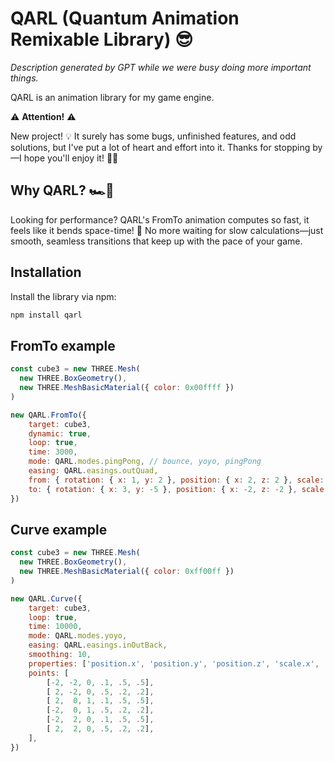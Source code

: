 # QARL (Quantum Animation Remixable Library) 😎

*Description generated by GPT while we were busy doing more important things.*

QARL is an animation library for my game engine.

⚠️ **Attention!** ⚠️

New project! 💡 It surely has some bugs, unfinished features, and odd solutions, but I've put a lot of heart and effort into it. Thanks for stopping by—I hope you'll enjoy it! 🙏✨

## Why QARL? 🏎️💨

Looking for performance? QARL's FromTo animation computes so fast, it feels like it bends space-time! 💫 No more waiting for slow calculations—just smooth, seamless transitions that keep up with the pace of your game.

## Installation

Install the library via npm:

```bash
npm install qarl
```

## FromTo example

```js
const cube3 = new THREE.Mesh(
  new THREE.BoxGeometry(),
  new THREE.MeshBasicMaterial({ color: 0x00ffff })
)

new QARL.FromTo({
    target: cube3,
    dynamic: true,
    loop: true,
    time: 3000,
    mode: QARL.modes.pingPong, // bounce, yoyo, pingPong
    easing: QARL.easings.outQuad,
    from: { rotation: { x: 1, y: 2 }, position: { x: 2, z: 2 }, scale: { x: .01, y: 1, z: 1 } },
    to: { rotation: { x: 3, y: -5 }, position: { x: -2, z: -2 }, scale: { x: 3, y: .5, z: .5 } },
})
```

## Curve example

```js
const cube3 = new THREE.Mesh(
  new THREE.BoxGeometry(),
  new THREE.MeshBasicMaterial({ color: 0xff00ff })
)

new QARL.Curve({
    target: cube3,
    loop: true,
    time: 10000,
    mode: QARL.modes.yoyo,
    easing: QARL.easings.inOutBack,
    smoothing: 10,
    properties: ['position.x', 'position.y', 'position.z', 'scale.x', 'scale.y', 'scale.z'],
    points: [
        [-2, -2, 0, .1, .5, .5],
        [ 2, -2, 0, .5, .2, .2],
        [ 2,  0, 1, .1, .5, .5],
        [-2,  0, 1, .5, .2, .2],
        [-2,  2, 0, .1, .5, .5],
        [ 2,  2, 0, .5, .2, .2],
    ],
})
```
